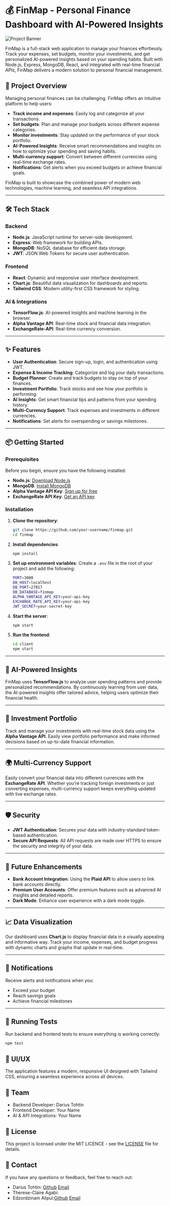 # 💰 FinMap - Personal Finance Dashboard with AI-Powered Insights

![Project Banner](https://placehold.co/1000x300?text=FinMap)

FinMap is a full-stack web application to manage your finances effortlessly. Track your expenses, set budgets, monitor your investments, and get personalized AI-powered insights based on your spending habits. Built with Node.js, Express, MongoDB, React, and integrated with real-time financial APIs, FinMap delivers a modern solution to personal financial management.

## 🚀 Project Overview

Managing personal finances can be challenging. FinMap offers an intuitive platform to help users:

- **Track income and expenses**: Easily log and categorize all your transactions.
- **Set budgets**: Plan and manage your budgets across different expense categories.
- **Monitor investments**: Stay updated on the performance of your stock portfolio.
- **AI-Powered Insights**: Receive smart recommendations and insights on how to optimize your spending and saving habits.
- **Multi-currency support**: Convert between different currencies using real-time exchange rates.
- **Notifications**: Get alerts when you exceed budgets or achieve financial goals.
  
FinMap is built to showcase the combined power of modern web technologies, machine learning, and seamless API integrations.

---

## 🛠️ Tech Stack

### **Backend**

- **Node.js**: JavaScript runtime for server-side development.
- **Express**: Web framework for building APIs.
- **MongoDB**: NoSQL database for efficient data storage.
- **JWT**: JSON Web Tokens for secure user authentication.

### **Frontend**

- **React**: Dynamic and responsive user interface development.
- **Chart.js**: Beautiful data visualization for dashboards and reports.
- **Tailwind CSS**: Modern utility-first CSS framework for styling.

### **AI & Integrations**

- **TensorFlow.js**: AI-powered insights and machine learning in the browser.
- **Alpha Vantage API**: Real-time stock and financial data integration.
- **ExchangeRate-API**: Real-time currency conversion.
  
---

## ✨ Features

- **User Authentication**: Secure sign-up, login, and authentication using JWT.
- **Expense & Income Tracking**: Categorize and log your daily transactions.
- **Budget Planner**: Create and track budgets to stay on top of your finances.
- **Investment Portfolio**: Track stocks and see how your portfolio is performing.
- **AI Insights**: Get smart financial tips and patterns from your spending history.
- **Multi-Currency Support**: Track expenses and investments in different currencies.
- **Notifications**: Set alerts for overspending or savings milestones.

---

## 📦 Getting Started

### **Prerequisites**

Before you begin, ensure you have the following installed:

- **Node.js**: [Download Node.js](https://nodejs.org/)
- **MongoDB**: [Install MongoDB](https://www.mongodb.com/try/download/community)
- **Alpha Vantage API Key**: [Sign up for free](https://www.alphavantage.co/support/#api-key)
- **ExchangeRate API Key**: [Get an API key](https://www.exchangerate-api.com/)

### **Installation**

1. **Clone the repository**:

    ```bash
    git clone https://github.com/your-username/finmap.git
    cd finmap
    ```

2. **Install dependencies**:

    ```bash
    npm install
    ```

3. **Set up environment variables**:
   Create a `.env` file in the root of your project and add the following:

    ```bash
    PORT=3000
    DB_HOST=localhost
    DB_PORT=27017
    DB_DATABASE=finmap
    ALPHA_VANTAGE_API_KEY=your-api-key
    EXCHANGE_RATE_API_KEY=your-api-key
    JWT_SECRET=your-secret-key
    ```

4. **Start the server**:

    ```bash
    npm start
    ```

5. **Run the frontend**:

    ```bash
    cd client
    npm start
    ```

---

## 🧠 AI-Powered Insights

FinMap uses **TensorFlow.js** to analyze user spending patterns and provide personalized recommendations. By continuously learning from user data, the AI-powered insights offer tailored advice, helping users optimize their financial health.

---

## 💼 Investment Portfolio

Track and manage your investments with real-time stock data using the **Alpha Vantage API**. Easily view portfolio performance and make informed decisions based on up-to-date financial information.

---

## 🌍 Multi-Currency Support

Easily convert your financial data into different currencies with the **ExchangeRate API**. Whether you’re tracking foreign investments or just converting expenses, multi-currency support keeps everything updated with live exchange rates.

---

## 🛡️ Security

- **JWT Authentication**: Secures your data with industry-standard token-based authentication.
- **Secure API Requests**: All API requests are made over HTTPS to ensure the security and integrity of your data.

---

## 🤖 Future Enhancements

- **Bank Account Integration**: Using the **Plaid API** to allow users to link bank accounts directly.
- **Premium User Accounts**: Offer premium features such as advanced AI insights and detailed reports.
- **Dark Mode**: Enhance user experience with a dark mode toggle.

---

## 📈 Data Visualization

Our dashboard uses **Chart.js** to display financial data in a visually appealing and informative way. Track your income, expenses, and budget progress with dynamic charts and graphs that update in real-time.

---

## 🚨 Notifications

Receive alerts and notifications when you:

- Exceed your budget
- Reach savings goals
- Achieve financial milestones

---

## 🧪 Running Tests

Run backend and frontend tests to ensure everything is working correctly:

```bash
npm test
```

## 🎨 UI/UX

The application features a modern, responsive UI designed with Tailwind CSS, ensuring a seamless experience across all devices.

## 👥 Team

- Backend Developer: Darius Tohtin
- Frontend Developer: Your Name
- AI & API Integrations: Your Name

## 📄 License

This project is licensed under the MIT LICENCE - see the [LICENSE](LICENSE) file for details.

## 📧 Contact

If you have any questions or feedback, feel free to reach out:

- Darius Tohtin: [Github](https://github.com/drac-pro) [Email](dariustohtin@gmail.com)
- Therese-Claire Agabi:
- Edzordzinam Alipui:[Github](https://github.com/edzordzinam44) [Email](edzordzinam.alipui@gmail.com)
